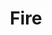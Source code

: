 ---
title: "Fire"
caption: "Three top hits based around fire!"
masterVideo: "RU1uB6i7waM"
answer1: "It7107ELQvY"
answer2: "QGJuMBdaqIw"
answer3: "wmin5WkOuPw"
quizdate: 2020-09-04
draft: false
imglink: "fire-title.png"
weight: 3
---